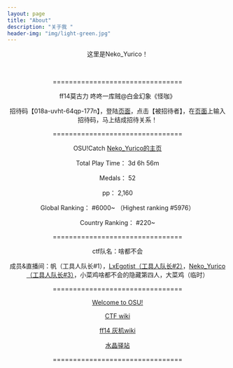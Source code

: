 ```yaml
---
layout: page
title: "About"
description: "关于我 " 
header-img: "img/light-green.jpg"
---
```


<p style="text-align: center;">这里是Neko_Yurico！</p>
<p style="text-align: center;">&nbsp;&nbsp;</p>
<p style="text-align: center;">================================</p>
<p style="text-align: center;">ff14莫古力 咚咚一库贼@白金幻象《怪咖》</p>
<p style="text-align: center;">招待码【018a-uvht-64qp-177n】，登陆<a title="ff14 萌新招待" href="https://actff1.web.sdo.com/20190315Zhaodai/index.html#/index" target="_blank" rel="noopener noreferrer">页面</a>，点击【被招待者】，在<a title="ff14 萌新招待" href="https://actff1.web.sdo.com/20190315Zhaodai/index.html#/index" target="_blank" rel="noopener noreferrer">页面</a>上输入招待码，马上结成招待关系！</p>
<p style="text-align: center;">================================</p>
<p style="text-align: center;">OSU!Catch&nbsp;<a href="https://osu.ppy.sh/users/7873359" target="_blank" rel="noopener noreferrer">Neko_Yurico的主页</a></p>
<p style="text-align: center;">Total Play Time：&nbsp;3d 6h 56m</p>
<p style="text-align: center;">Medals： 52</p>
<p style="text-align: center;">pp： 2,160</p>
<p style="text-align: center;">Global Ranking： #6000~ （Highest ranking #5976）</p>
<p style="text-align: center;">Country Ranking： #220~</p>
<p style="text-align: center;">================================</p>
<p style="text-align: center;">ctf队名：啥都不会</p>
<p style="text-align: center;">成员&直播间：帆（工具人队长#1），<a title="LxEgotist的直播间" href="https://live.bilibili.com/300832" target="_blank" rel="noopener noreferrer">LxEgotist（工具人队长#2）</a>，<a title="貓耳ゆりこ的直播间" href="https://live.bilibili.com/29241" target="_blank" rel="noopener noreferrer">Neko_Yurico（工具人队长#3）</a>，小菜鸡<span class="heimu" title="你知道的太多了">啥都不会的隐藏第四人</span>，大菜鸡（临时）</p>
<p style="text-align: center;">================================</p>
<p style="text-align: center;"><a title="欢迎 &middot; 知识库 | osu!" href="https://osu.ppy.sh/wiki/zh/Welcome" target="_blank" rel="noopener noreferrer">Welcome to OSU!</a></p>
<p style="text-align: center;"><a title="CTF Wiki" href="https://wiki.x10sec.org/" target="_blank" rel="noopener noreferrer">CTF wiki</a></p>
<p style="text-align: center;"><a title="最终幻想XIV中文维基 - 灰机wiki" href="https://ff14.huijiwiki.com/wiki/%E9%A6%96%E9%A1%B5" target="_blank" rel="noopener noreferrer">ff14 灰机wiki</a></p>
<p style="text-align: center;"><a title="水晶驿站 - 光之秃头网址导航" href="http://riesa.gitee.io/crystal/" target="_blank" rel="noopener noreferrer">水晶驿站</a></p>
<div class="profile-detail__top-left-item">
<div class="value-display value-display--pp">
<div class="value-display__label" style="text-align: center;">================================</div>
</div>
</div>


